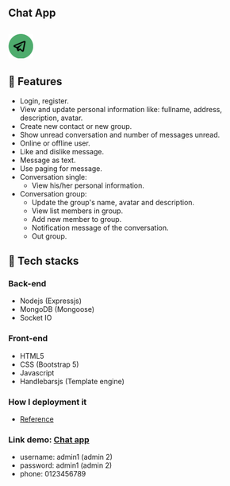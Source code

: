 ## Chat App
## <img src="./src/public/img/logo-tele.png" width="50px"/>
## 🤖 Features
* Login, register.
* View and update personal information like: fullname, address, description, avatar.
* Create new contact or new group.
* Show unread conversation and number of messages unread.
* Online or offline user.
* Like and dislike message.
* Message as text.
* Use paging for message.
* Conversation single:  
    * View his/her personal information.
* Conversation group:
    * Update the group's name, avatar and description.
    * View list members in group.
    * Add new member to group.
    * Notification message of the conversation.
    * Out group.
## 🤖 Tech stacks
### Back-end
* Nodejs (Expressjs)
* MongoDB (Mongoose)
* Socket IO
### Front-end
* HTML5
* CSS (Bootstrap 5)
* Javascript
* Handlebarsjs (Template engine)
### How I deployment it
* <a href="https://github.com/bao-nguyen-khac/devops-setup.git" target="_blank">Reference</a>
### Link demo: <a href="https://chat-app.baonk.site" target="_blank">Chat app</a>
* username: admin1 (admin 2)
* password: admin1 (admin 2)
* phone: 0123456789
